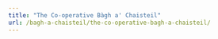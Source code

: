 ```yaml
---
title: "The Co-operative Bàgh a' Chaisteil"
url: /bagh-a-chaisteil/the-co-operative-bagh-a-chaisteil/
---
```

